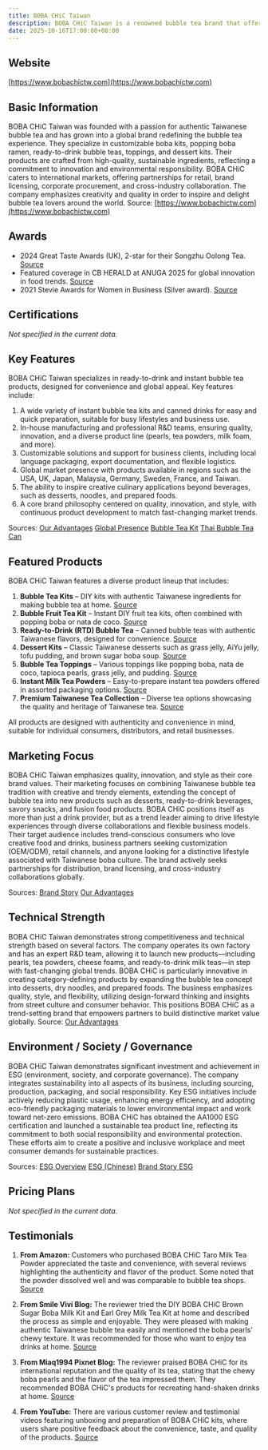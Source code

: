 ```yaml
---
title: BOBA CHiC Taiwan
description: BOBA CHiC Taiwan is a renowned bubble tea brand that offers premium instant boba packs, ready-to-drink beverages, and creative boba-inspired foods. The company combines traditional Taiwanese tea culture with modern innovation, using sustainable ingredients to serve bubble tea enthusiasts globally. BOBA CHiC also provides retail distribution, brand licensing, and OEM/ODM customization services for international partners.
date: 2025-10-16T17:00:00+08:00
---
```


## Website

[https://www.bobachictw.com](https://www.bobachictw.com)

## Basic Information

BOBA CHiC Taiwan was founded with a passion for authentic Taiwanese bubble tea and has grown into a global brand redefining the bubble tea experience. They specialize in customizable boba kits, popping boba ramen, ready-to-drink bubble teas, toppings, and dessert kits. Their products are crafted from high-quality, sustainable ingredients, reflecting a commitment to innovation and environmental responsibility. BOBA CHiC caters to international markets, offering partnerships for retail, brand licensing, corporate procurement, and cross-industry collaboration. The company emphasizes creativity and quality in order to inspire and delight bubble tea lovers around the world.
Source: [https://www.bobachictw.com](https://www.bobachictw.com)

## Awards

- 2024 Great Taste Awards (UK), 2-star for their Songzhu Oolong Tea. [Source](https://www.bobachictw.com/zh_TW/blog/awards-6)
- Featured coverage in CB HERALD at ANUGA 2025 for global innovation in food trends. [Source](https://www.bobachictw.com/zh_TW/blog/awards-6/boba-chic-featured-in-cb-herald-154)
- 2021 Stevie Awards for Women in Business (Silver award). [Source](https://www.bobachictw.com/zh_TW/blog/awards-6/2021-stevie-awards-for-women-in-business-39)

## Certifications

_Not specified in the current data._

## Key Features

BOBA CHiC Taiwan specializes in ready-to-drink and instant bubble tea products, designed for convenience and global appeal. Key features include:

1. A wide variety of instant bubble tea kits and canned drinks for easy and quick preparation, suitable for busy lifestyles and business use.
2. In-house manufacturing and professional R&D teams, ensuring quality, innovation, and a diverse product line (pearls, tea powders, milk foam, and more).
3. Customizable solutions and support for business clients, including local language packaging, export documentation, and flexible logistics.
4. Global market presence with products available in regions such as the USA, UK, Japan, Malaysia, Germany, Sweden, France, and Taiwan.
5. The ability to inspire creative culinary applications beyond beverages, such as desserts, noodles, and prepared foods.
6. A core brand philosophy centered on quality, innovation, and style, with continuous product development to match fast-changing market trends.

Sources:
[Our Advantages](https://www.bobachictw.com/zh_TW/our-advantages)
[Global Presence](https://www.bobachictw.com/zh_TW/global)
[Bubble Tea Kit](https://www.bobachictw.com/zh_TW/shop/category/bubble-tea-kit-10)
[Thai Bubble Tea Can](https://www.bobachictw.com/zh_TW/shop/thai-bubble-tea-can-163)

## Featured Products

BOBA CHiC Taiwan features a diverse product lineup that includes:

1. **Bubble Tea Kits** – DIY kits with authentic Taiwanese ingredients for making bubble tea at home.
   [Source](https://www.bobachictw.com/shop/category/bubble-tea-kit-10)
2. **Bubble Fruit Tea Kit** – Instant DIY fruit tea kits, often combined with popping boba or nata de coco.
   [Source](https://smp.bobachictw.com/en/featured-products-5/bubble-fruit-tea-kit-28/)
3. **Ready-to-Drink (RTD) Bubble Tea** – Canned bubble teas with authentic Taiwanese flavors, designed for convenience.
   [Source](https://www.bobachictw.com/shop/category/rtd-bubble-tea-52)
4. **Dessert Kits** – Classic Taiwanese desserts such as grass jelly, AiYu jelly, tofu pudding, and brown sugar boba soup.
   [Source](https://smp.bobachictw.com/en/featured-products-5/dessert-kit-31/)
5. **Bubble Tea Toppings** – Various toppings like popping boba, nata de coco, tapioca pearls, grass jelly, and pudding.
   [Source](https://smp.bobachictw.com/en/featured-products-5/topping-32/)
6. **Instant Milk Tea Powders** – Easy-to-prepare instant tea powders offered in assorted packaging options.
   [Source](https://smp.bobachictw.com/en/featured-products-5/milk-tea-8/)
7. **Premium Taiwanese Tea Collection** – Diverse tea options showcasing the quality and heritage of Taiwanese tea.
   [Source](https://smp.bobachictw.com/en/featured-products-5/tea-11/)

All products are designed with authenticity and convenience in mind, suitable for individual consumers, distributors, and retail businesses.

## Marketing Focus

BOBA CHiC Taiwan emphasizes quality, innovation, and style as their core brand values. Their marketing focuses on combining Taiwanese bubble tea tradition with creative and trendy elements, extending the concept of bubble tea into new products such as desserts, ready-to-drink beverages, savory snacks, and fusion food products. BOBA CHiC positions itself as more than just a drink provider, but as a trend leader aiming to drive lifestyle experiences through diverse collaborations and flexible business models. Their target audience includes trend-conscious consumers who love creative food and drinks, business partners seeking customization (OEM/ODM), retail channels, and anyone looking for a distinctive lifestyle associated with Taiwanese boba culture. The brand actively seeks partnerships for distribution, brand licensing, and cross-industry collaborations globally.

Sources:
[Brand Story](https://www.bobachictw.com/zh_TW/brand-story)
[Our Advantages](https://www.bobachictw.com/zh_TW/our-advantages)

## Technical Strength

BOBA CHiC Taiwan demonstrates strong competitiveness and technical strength based on several factors. The company operates its own factory and has an expert R&D team, allowing it to launch new products—including pearls, tea powders, cheese foams, and ready-to-drink milk teas—in step with fast-changing global trends. BOBA CHiC is particularly innovative in creating category-defining products by expanding the bubble tea concept into desserts, dry noodles, and prepared foods. The business emphasizes quality, style, and flexibility, utilizing design-forward thinking and insights from street culture and consumer behavior. This positions BOBA CHiC as a trend-setting brand that empowers partners to build distinctive market value globally.
Source: [Our Advantages](https://www.bobachictw.com/our-advantages)

## Environment / Society / Governance

BOBA CHiC Taiwan demonstrates significant investment and achievement in ESG (environment, society, and corporate governance). The company integrates sustainability into all aspects of its business, including sourcing, production, packaging, and social responsibility. Key ESG initiatives include actively reducing plastic usage, enhancing energy efficiency, and adopting eco-friendly packaging materials to lower environmental impact and work toward net-zero emissions. BOBA CHiC has obtained the AA1000 ESG certification and launched a sustainable tea product line, reflecting its commitment to both social responsibility and environmental protection. These efforts aim to create a positive and inclusive workplace and meet consumer demands for sustainable practices.

Sources:
[ESG Overview](https://www.bobachictw.com/esg)
[ESG (Chinese)](https://www.bobachictw.com/zh_TW/esg)
[Brand Story ESG](https://smp.bobachictw.com/en/brand-story/esg/)

## Pricing Plans

_Not specified in the current data._

## Testimonials

1. **From Amazon:**
   Customers who purchased BOBA CHiC Taro Milk Tea Powder appreciated the taste and convenience, with several reviews highlighting the authenticity and flavor of the product. Some noted that the powder dissolved well and was comparable to bubble tea shops.
   [Source](https://www.amazon.com/BOBA-CHiC-Taro-Milk-Powder/product-reviews/B08VD8TK3B)

2. **From Smile Vivi Blog:**
   The reviewer tried the DIY BOBA CHiC Brown Sugar Boba Milk Kit and Earl Grey Milk Tea Kit at home and described the process as simple and enjoyable. They were pleased with making authentic Taiwanese bubble tea easily and mentioned the boba pearls' chewy texture. It was recommended for those who want to enjoy tea drinks at home.
   [Source](https://smilevivi.com/boba-chic/)

3. **From Miaq1994 Pixnet Blog:**
   The reviewer praised BOBA CHiC for its international reputation and the quality of its tea, stating that the chewy boba pearls and the flavor of the tea impressed them. They recommended BOBA CHiC's products for recreating hand-shaken drinks at home.
   [Source](https://miaq1994.pixnet.net/blog/post/338035634)

4. **From YouTube:**
   There are various customer review and testimonial videos featuring unboxing and preparation of BOBA CHiC kits, where users share positive feedback about the convenience, taste, and quality of the products.
   [Source](https://www.youtube.com/@chicboba7090/videos)